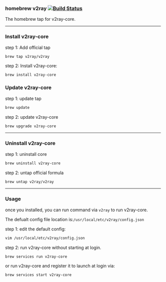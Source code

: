 ### homebrew v2ray  [![Build Status](https://travis-ci.org/v2ray/homebrew-v2ray.svg?branch=master)](https://travis-ci.org/v2ray/homebrew-v2ray)


The homebrew tap for v2ray-core.


------


### Install v2ray-core


step 1: Add official tap

```bash
brew tap v2ray/v2ray
```

step 2: Install v2ray-core:

```bash
brew install v2ray-core
```

### Update v2ray-core

step 1: update tap

```bash
brew update
```

step 2: update v2ray-core

```bash
brew upgrade v2ray-core
```

------

### Uninstall v2ray-core

step 1: uninstall core

```bash
brew uninstall v2ray-core
```

step 2: untap official formula

```bash
brew untap v2ray/v2ray
```

------

### Usage

once you installed, you can run command via `v2ray` to run v2ray-core.

The defualt config file location is:`/usr/local/etc/v2ray/config.json`

step 1: edit the default config:

```bash
vim /usr/local/etc/v2ray/config.json
```

step 2: run v2ray-core without starting at login.

```bash
brew services run v2ray-core
```

or run v2ray-core and register it to launch at login via:

```bash
brew services start v2ray-core
```




